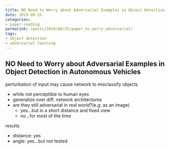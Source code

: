 ```yaml
---
title: NO Need to Worry about Adversarial Examples in Object Detection in Autonomous Vehicles
date: 2019-08-25
categories:
- paper-reading
permalink: /posts/2019/08/25/paper_no_worry_adversarial/
tags:
- object detection
- adversarial learning
---
```


## NO Need to Worry about Adversarial Examples in Object Detection in Autonomous Vehicles

perturbation of input may cause network to misclassify objects
- while not perceptible to human eyes
- generalize over diff. network architectures
- are they still adversarial in real world?(e.g. as an image)
    - yes...but in a short distance and fixed view
    - no...for most of the time

results
- distance: yes
- angle: yes...but not tested

